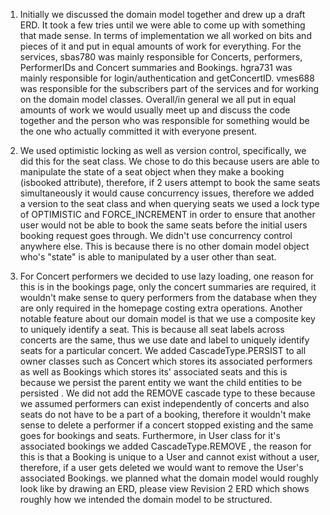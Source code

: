 1. Initially we discussed the domain model together and drew up a draft ERD. It took a few tries until we were
   able to come up with something that made sense. In terms of implementation we all worked on bits and pieces
   of it and put in equal amounts of work for everything. For the services, sbas780 was mainly responsible for
   Concerts, performers, PerformerIDs and Concert summaries and Bookings. hgra731 was mainly responsible for
   login/authentication and getConcertID. vmes688 was responsible for the subscribers part of the services and for
   working on the domain model classes. Overall/in general we all put in equal amounts of 
   work we would usually meet up and discuss the code together and the person who was responsible for something 
   would be the one who actually committed it with everyone present.

2. We used optimistic locking as well as version control, specifically, we did this for the seat class. We chose
   to do this because users are able to manipulate the state of a seat object when they make a booking (isbooked attribute), therefore, if 2 users attempt to book the same seats simultaneously it would cause concurrency issues, therefore we added a version to the seat class and when querying seats we used a lock type of OPTIMISTIC and FORCE_INCREMENT in order
   to ensure that another user would not be able to book the same seats before the initial users booking request goes through. We didn't use concurrency control anywhere else. This is because there is no other domain model object who's
   "state" is able to manipulated by a user other than seat.


3. For Concert performers we decided to use lazy loading, one reason for this is in the bookings page, only the concert   summaries are required, it wouldn't make sense to query performers from the database when they are only required in the
   homepage costing extra operations. Another notable feature about our domain model is that we use a composite key to uniquely identify a seat. This is because all seat labels across concerts are the same, thus we use date and label to uniquely identify seats for a particular concert.
   We added CascadeType.PERSIST to all owner classes such as Concert which stores its associated performers as well as Bookings which stores its' associated seats and this is because we persist the parent entity we want the child entities to be persisted
   . We did not add the REMOVE cascade type to these because we assumed performers can exist independently of concerts and also seats do not have to be a part of a booking, therefore it wouldn't make sense to delete a performer if a concert stopped existing and the same goes for bookings and seats. 
   Furthermore, in User class for it's associated bookings we added CascadeType.REMOVE
   , the reason for this is that a Booking is unique to a User and cannot exist without a user, therefore, if a user gets deleted we would want to remove the User's associated Bookings.
   we planned what the domain model would roughly look like by drawing an ERD, please view Revision 2 ERD which shows roughly how we intended the domain model to
   be structured. 